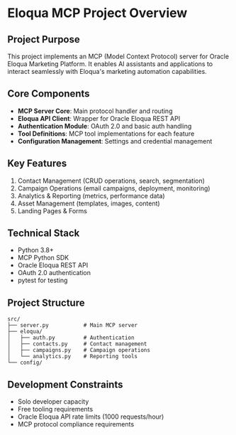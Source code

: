 # Eloqua MCP Project Overview

## Project Purpose
This project implements an MCP (Model Context Protocol) server for Oracle Eloqua Marketing Platform. It enables AI assistants and applications to interact seamlessly with Eloqua's marketing automation capabilities.

## Core Components
- **MCP Server Core**: Main protocol handler and routing
- **Eloqua API Client**: Wrapper for Oracle Eloqua REST API  
- **Authentication Module**: OAuth 2.0 and basic auth handling
- **Tool Definitions**: MCP tool implementations for each feature
- **Configuration Management**: Settings and credential management

## Key Features
1. Contact Management (CRUD operations, search, segmentation)
2. Campaign Operations (email campaigns, deployment, monitoring)
3. Analytics & Reporting (metrics, performance data)
4. Asset Management (templates, images, content)
5. Landing Pages & Forms

## Technical Stack
- Python 3.8+
- MCP Python SDK
- Oracle Eloqua REST API
- OAuth 2.0 authentication
- pytest for testing

## Project Structure
```
src/
├── server.py           # Main MCP server
├── eloqua/
│   ├── auth.py         # Authentication
│   ├── contacts.py     # Contact management
│   ├── campaigns.py    # Campaign operations
│   └── analytics.py    # Reporting tools
└── config/
```

## Development Constraints
- Solo developer capacity
- Free tooling requirements
- Oracle Eloqua API rate limits (1000 requests/hour)
- MCP protocol compliance requirements